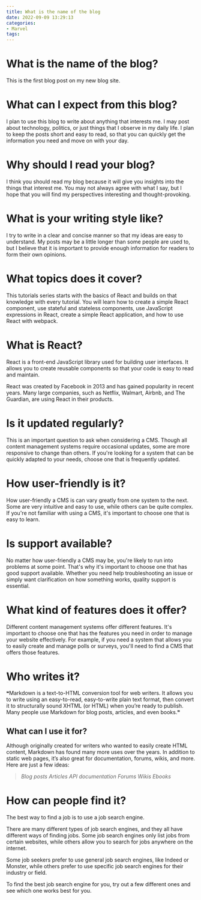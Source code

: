 ```yaml
---
title: What is the name of the blog
date: 2022-09-09 13:29:13
categories:
- Marvel
tags:
---
```



# What is the name of the blog?

This is the first blog post on my new blog site.

# What can I expect from this blog?

I plan to use this blog to write about anything that interests me. I may post about technology, politics, or just things that I observe in my daily life. I plan to keep the posts short and easy to read, so that you can quickly get the information you need and move on with your day.

# Why should I read your blog?

I think you should read my blog because it will give you insights into the things that interest me. You may not always agree with what I say, but I hope that you will find my perspectives interesting and thought-provoking.

# What is your writing style like?

I try to write in a clear and concise manner so that my ideas are easy to understand. My posts may be a little longer than some people are used to, but I believe that it is important to provide enough information for readers to form their own opinions.

# What topics does it cover?

This tutorials series starts with the basics of React and builds on that knowledge with every tutorial. You will learn how to create a simple React component, use stateful and stateless components, use JavaScript expressions in React, create a simple React application, and how to use React with webpack.

# What is React?

React is a front-end JavaScript library used for building user interfaces. It allows you to create reusable components so that your code is easy to read and maintain.

React was created by Facebook in 2013 and has gained popularity in recent years. Many large companies, such as Netflix, Walmart, Airbnb, and The Guardian, are using React in their products.

# Is it updated regularly?

This is an important question to ask when considering a CMS. Though all content management systems require occasional updates, some are more responsive to change than others. If you're looking for a system that can be quickly adapted to your needs, choose one that is frequently updated.

# How user-friendly is it?

How user-friendly a CMS is can vary greatly from one system to the next. Some are very intuitive and easy to use, while others can be quite complex. If you're not familiar with using a CMS, it's important to choose one that is easy to learn.

# Is support available?

No matter how user-friendly a CMS may be, you're likely to run into problems at some point. That's why it's important to choose one that has good support available. Whether you need help troubleshooting an issue or simply want clarification on how something works, quality support is essential.

# What kind of features does it offer?

Different content management systems offer different features. It's important to choose one that has the features you need in order to manage your website effectively. For example, if you need a system that allows you to easily create and manage polls or surveys, you'll need to find a CMS that offers those features.

# Who writes it?

❝Markdown is a text-to-HTML conversion tool for web writers. It allows you to write using an easy-to-read, easy-to-write plain text format, then convert it to structurally sound XHTML (or HTML) when you’re ready to publish.
Many people use Markdown for blog posts, articles, and even books.❞

## What can I use it for?
Although originally created for writers who wanted to easily create HTML content, Markdown has found many more uses over the years. In addition to static web pages, it’s also great for documentation, forums, wikis, and more. Here are just a few ideas:

> *Blog posts*
> *Articles*
> *API documentation*
> *Forums*
> *Wikis*
> *Ebooks*

# How can people find it?

The best way to find a job is to use a job search engine.

There are many different types of job search engines, and they all have different ways of finding jobs. Some job search engines only list jobs from certain websites, while others allow you to search for jobs anywhere on the internet.

Some job seekers prefer to use general job search engines, like Indeed or Monster, while others prefer to use specific job search engines for their industry or field.

To find the best job search engine for you, try out a few different ones and see which one works best for you.